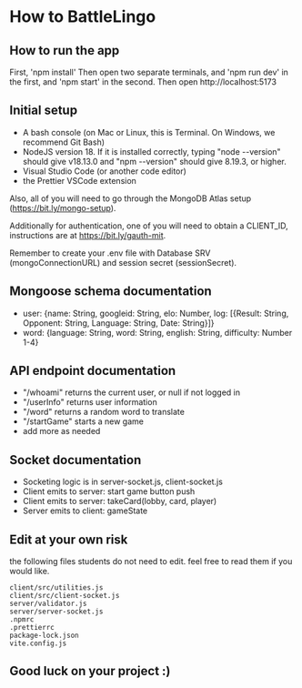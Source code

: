# How to BattleLingo

## How to run the app

First, 'npm install'
Then open two separate terminals, and 'npm run dev' in the first, and 'npm start' in the second.
Then open http://localhost:5173

## Initial setup

- A bash console (on Mac or Linux, this is Terminal. On Windows, we recommend Git Bash)
- NodeJS version 18. If it is installed correctly, typing "node --version" should give v18.13.0 and "npm --version" should give 8.19.3, or higher.
- Visual Studio Code (or another code editor)
- the Prettier VSCode extension

Also, all of you will need to go through the MongoDB Atlas setup (https://bit.ly/mongo-setup).

Additionally for authentication, one of you will need to obtain a CLIENT_ID, instructions are at https://bit.ly/gauth-mit.

Remember to create your .env file with Database SRV (mongoConnectionURL) and session secret (sessionSecret).

## Mongoose schema documentation

- user: {name: String, googleid: String, elo: Number, log: [{Result: String, Opponent: String, Language: String, Date: String}]}
- word: {language: String, word: String, english: String, difficulty: Number 1-4}

## API endpoint documentation

- "/whoami" returns the current user, or null if not logged in
- "/userInfo" returns user information
- "/word" returns a random word to translate
- "/startGame" starts a new game
- add more as needed

## Socket documentation

- Socketing logic is in server-socket.js, client-socket.js
- Client emits to server: start game button push
- Client emits to server: takeCard(lobby, card, player)
- Server emits to client: gameState

## Edit at your own risk

the following files students do not need to edit. feel free to read them if you would like.

```
client/src/utilities.js
client/src/client-socket.js
server/validator.js
server/server-socket.js
.npmrc
.prettierrc
package-lock.json
vite.config.js
```

## Good luck on your project :)
